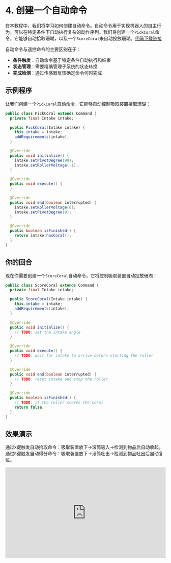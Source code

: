 # 4. 创建一个自动命令

在本教程中，我们将学习如何创建自动命令。自动命令用于实现机器人的自主行为，可以在特定条件下自动执行复杂的动作序列。我们将创建一个`PickCoral`命令，它能够自动拾取珊瑚，以及一个`ScoreCoral`来自动投放珊瑚。[代码下载链接](https://github.com/zzhangje/ddocc/archive/refs/heads/v0.4.zip)

自动命令与遥控命令的主要区别在于：

- **条件触发**：自动命令基于特定条件自动执行和结束
- **状态管理**：需要精确管理子系统的状态转换
- **完成检测**：通过传感器反馈确定命令何时完成

## 示例程序

让我们创建一个`PickCoral`自动命令，它能够自动控制吸取装置拾取珊瑚：

```java
public class PickCoral extends Command {
  private final Intake intake;

  public PickCoral(Intake intake) {
    this.intake = intake;
    addRequirements(intake);
  }

  @Override
  public void initialize() {
    intake.setPivotDegree(90);
    intake.setRollerVoltage(-1);
  }

  @Override
  public void execute() {
  }

  @Override
  public void end(boolean interrupted) {
    intake.setRollerVoltage(0);
    intake.setPivotDegree(0);
  }

  @Override
  public boolean isFinished() {
    return intake.hasCoral();
  }
}
```

## 你的回合

现在你需要创建一个`ScoreCoral`自动命令，它将控制吸取装置自动投放珊瑚：

```java
public class ScoreCoral extends Command {
  private final Intake intake;

  public ScoreCoral(Intake intake) {
    this.intake = intake;
    addRequirements(intake);
  }

  @Override
  public void initialize() {
    // TODO: set the intake angle
  }

  @Override
  public void execute() {
    // TODO: wait for intake to arrive before starting the roller
  }

  @Override
  public void end(boolean interrupted) {
    // TODO: reset intake and stop the roller
  }

  @Override
  public boolean isFinished() {
    // TODO: if the roller scores the coral
    return false;
  }
}
```

## 效果演示

通过`X`键触发自动拾取命令：吸取装置放下->滚筒吸入->检测到物品后自动收起。通过`B`键触发自动得分命令：吸取装置放下->滚筒吐出->检测到物品吐出后自动复位。

<div style="position: relative; width: 100%; height: 0; padding-bottom: 56.25%;">
  <iframe src="https://player.bilibili.com/player.html?bvid=BV1CvHpzVEfE&page=1&high_quality=1&danmaku=0" scrolling="no" border="0" frameborder="no" framespacing="0" allowfullscreen="true" style="position: absolute; top: 0; left: 0; width: 100%; height: 100%;"></iframe>
</div>
